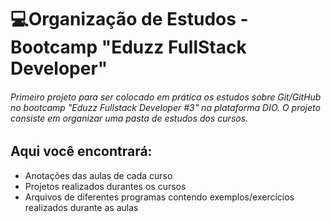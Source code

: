 # :computer:Organização de Estudos - Bootcamp "Eduzz FullStack Developer"

###### *Primeiro projeto para ser colocado em prática os estudos sobre Git/GitHub no bootcamp "Eduzz Fullstack Developer #3" na plataforma DIO. O projeto consiste em organizar uma pasta de estudos dos cursos.*



## Aqui você encontrará:

* Anotações das aulas de cada curso
* Projetos realizados durantes os cursos
* Arquivos de diferentes programas contendo exemplos/exercícios realizados durante as aulas





